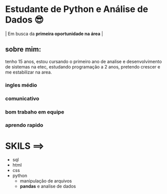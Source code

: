 # Estudante de Python e Análise de Dados 😎  
| Em busca da **primeira oportunidade na área** |  

## sobre mim:
tenho 15 anos, estou cursando o primeiro ano de analise e desenvolvimento de sistemas na etec, estudando programação a 2 anos, pretendo crescer e me estabilizar na area.

### ingles médio  
### comunicativo
### bom trabaho em equipe  
### aprendo rapido

# SKILS ==>  
- sql  
- html  
- css  
- python  
  - manipulação de arquivos  
  - **pandas** e analise de dados  
